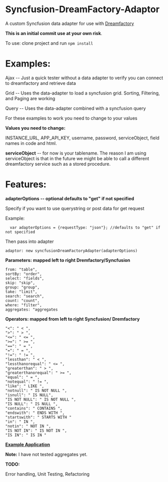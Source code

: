 #  Syncfusion-DreamFactory-Adaptor

A custom Syncfusion data adapter for use with [Dreamfactory](https://www.dreamfactory.com/)

**This is an initial commit use at your own risk**.

To use:
clone project and run `npm install`

# Examples: #

Ajax -- Just a quick tester without a data adapter to verify you can connect to dreamfactory and retrieve data

Grid -- Uses the data-adapter to load a syncfusion grid. Sorting, Filtering, and Paging are working

Query -- Uses the data-adapter combined with a syncfusion query

For these examples to work you need to change to your values

**Values you need to change:**

INSTANCE_URL, APP_API_KEY, username, password, serviceObject, field names in code and html.

**serviceObject** -- for now is your tablename.  The reason I am using serviceObject is that in the future we might be able to call a different dreamfactory service such as a stored procedure.

# Features: #

**adapterOptions  -- optional defaults to "get" if not specified** 

Specify if you want to use querystring or post data for get request

Example:

      var adapterOptions = {requestType: "json"}; //defaults to "get" if not specified

Then pass into adapter
    
    adaptor: new syncfusionDreamFactoryAdapter(adapterOptions)


**Parameters: mapped left to right Dremfactory/Syncfusion**

    from: "table",
    sortBy: "order",
    select: "fields",
    skip: "skip",
    group: "group",
    take: "limit",
    search: "search",
    count: "count",
    where: "filter",
    aggregates: "aggregates

**Operators: mapped from left to right Syncfusion/ Dremfactory**

    "<": " < ",
    ">": " > ",
    "<=": " <= ",
    ">=": " >= ",
    "==": " = ",
    "=": " = ",
    "!=": " != ",
    "lessthan": " < ",
    "lessthanorequal": " <= ",
    "greaterthan": " > ",
    "greaterthanorequal": " >= ",
    "equal": " = ",
    "notequal": " != ",
    "like": " LIKE ",
    "notnull": " IS NOT NULL ",
    "isnull": " IS NULL",
    "IS NOT NULL": " IS NOT NULL ",
    "IS NULL": " IS NULL ",
    "contains": " CONTAINS ",
    "endswith": " ENDS WITH ",
    "startswith": " STARTS WITH "
    "in": " IN ",
    "notin": " NOT IN ",
    "IS NOT IN": " IS NOT IN ",
    "IS IN": " IS IN "
    
[**Example Application**](https://github.com/delebash/syncfusion-dreamfactory-aurelia-skeleton-cli)

**Note:**  I have not tested aggregates yet.

**TODO:**

Error handling, Unit Testing, Refactoring



